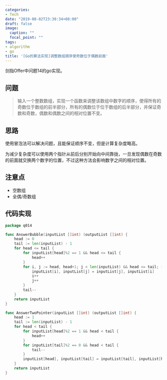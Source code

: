 ```yaml
---
categories:
- Tech
date: "2019-08-02T23:30:34+08:00"
draft: false
image:
  caption: ""
  focal_point: ""
tags:
- algorithm
- go
title: '[Go的算法实现]调整数组顺序使奇数位于偶数前面'
---
```


剑指Offer中问题14的go实现。

<!--more-->

## 问题

> 输入一个整数数组，实现一个函数来调整该数组中数字的顺序，使得所有的奇数位于数组的前半部分，所有的偶数位于位于数组的后半部分，并保证奇数和奇数，偶数和偶数之间的相对位置不变。

## 思路

使用冒泡法可以解决问题，且能保证顺序不变，但是计算复杂度略高。

为减少复杂度可以使用两个指针从前后分别开始向中间靠拢，一旦发现偶数在奇数的前面就交换两个数字的位置，不过这种方法会影响数字之间的相对位置。

## 注意点

- 空数组
- 全偶/奇数组

## 代码实现

```go
package q014

func AnswerBubble(inputList []int) (outputList []int) {
	head := 0
	tail := len(inputList) - 1
	for head <= tail {
		for inputList[head]%2 == 1 && head <= tail {
			head++
		}
		for i, j := head, head+1; j < len(inputList) && head <= tail; {
			inputList[i], inputList[j] = inputList[j], inputList[i]
			i++
			j++
		}
		tail--
	}
	return inputList
}

func AnswerTwoPointer(inputList []int) (outputList []int) {
	head := 1
	tail := len(inputList) - 1
	for head < tail {
		for inputList[head]%2 == 1 && head < tail {
			head++
		}
		for inputList[tail]%2 == 0 && head < tail {
			tail--
		}
		inputList[head], inputList[tail] = inputList[tail], inputList[head]
	}
	return inputList
}
```
